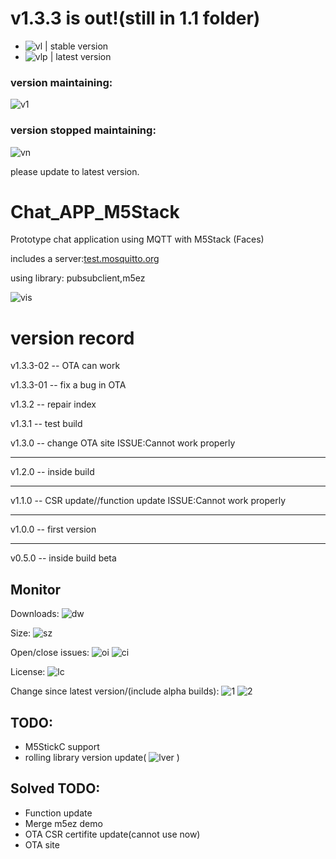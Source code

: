 # v1.3.3 is out!(still in 1.1 folder)  
* ![vl](https://img.shields.io/github/v/release/sysdl132/Chat_APP_M5Stack?style=for-the-badge&logo=fedora) | stable version
* ![vlp](https://img.shields.io/github/v/release/sysdl132/Chat_APP_M5Stack?include_prereleases&style=for-the-badge&logo=fedora) | latest version
### version maintaining:
![v1](https://img.shields.io/badge/LTS%20rolling%20version%20for%20now%3A-v1.1%2Cv1.3-brightgreen?logo=fedora)
### version stopped maintaining:
![vn](https://img.shields.io/badge/stopped%20maintain%20version%3A-v0.5%2Cv1.0%2Cv1.2-red?&logo=iFixit)

please update to latest version.
# Chat_APP_M5Stack

Prototype chat application using MQTT with M5Stack (Faces)

includes a server:[test.mosquitto.org](http://test.mosquitto.org)

using library: pubsubclient,m5ez

![vis](https://img.shields.io/github/issues-raw/sysdl132/Chat_APP_M5Stack?&logo=vue.js)
# version record
<!--v1.4-beta01 -- fix OTA problem-=-->

<!------------------------->

v1.3.3-02 -- OTA can work

v1.3.3-01 -- fix a bug in OTA

v1.3.2 -- repair index

v1.3.1 -- test build

v1.3.0 -- change OTA site  ISSUE:Cannot work properly

-----------------

v1.2.0 -- inside build

-----------------

v1.1.0 -- CSR update//function update  ISSUE:Cannot work properly

------------------

v1.0.0 -- first version

------------------

v0.5.0 -- inside build beta

## Monitor
Downloads:  ![dw](https://img.shields.io/github/downloads/sysdl132/Chat_APP_M5Stack/total?style=for-the-badge&logo=PyPI)

Size:  ![sz](https://img.shields.io/github/repo-size/sysdl132/Chat_APP_M5Stack?style=for-the-badge&logo=appveyor)

Open/close issues: ![oi](https://img.shields.io/github/issues-raw/sysdl132/Chat_APP_M5Stack?style=for-the-badge&logo=fedora)  ![ci](https://img.shields.io/github/issues-closed-raw/sysdl132/chat_app_m5stack?style=for-the-badge&logo=fedora)

License:  ![lc](https://img.shields.io/github/license/sysdl132/chat_app_m5stack)

Change since latest version/(include alpha builds):  ![1](https://img.shields.io/github/commits-since/sysdl132/chat_app_m5stack/latest/master?style=for-the-badge&logo=PyPI)   ![2](https://img.shields.io/github/commits-since/sysdl132/chat_app_m5stack/latest/master?include_prereleases&style=for-the-badge&logo=PyPI)
## TODO:
- M5StickC support
- rolling library version update( ![lver](https://img.shields.io/badge/LTS%20rolling%20version%20for%20now%3A-v1.3-brightgreen&logo=fedora) )
## Solved TODO:
- Function update
- Merge m5ez demo
- OTA CSR certifite update(cannot use now)
- OTA site
